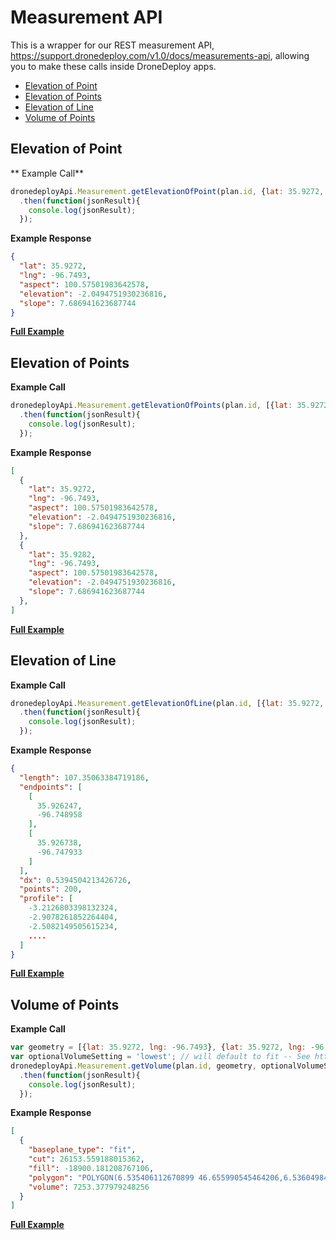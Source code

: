 # Measurement API

This is a wrapper for our REST measurement API, https://support.dronedeploy.com/v1.0/docs/measurements-api, allowing you to make these calls inside DroneDeploy apps. 

- [Elevation of Point](#elevationofpoint)
- [Elevation of Points](#elevationofpoints)
- [Elevation of Line](#elevationofline)
- [Volume of Points](#elevationofpoints)

## Elevation of Point

** Example Call**

```javascript
dronedeployApi.Measurement.getElevationOfPoint(plan.id, {lat: 35.9272, lng: -96.7493})
  .then(function(jsonResult){
    console.log(jsonResult);
  });
```

**Example Response**

```json
{
  "lat": 35.9272,
  "lng": -96.7493,
  "aspect": 100.57501983642578,
  "elevation": -2.0494751930236816,
  "slope": 7.686941623687744
}
```

**[Full Example](/measurement_example.md)**

## Elevation of Points

**Example Call**

```javascript
dronedeployApi.Measurement.getElevationOfPoints(plan.id, [{lat: 35.9272, lng: -96.7493}, {lat: 35.9272, lng: -96.7493}])
  .then(function(jsonResult){
    console.log(jsonResult);
  });
```

**Example Response**


```json
[
  {
    "lat": 35.9272,
    "lng": -96.7493,
    "aspect": 100.57501983642578,
    "elevation": -2.0494751930236816,
    "slope": 7.686941623687744
  },
  {
    "lat": 35.9282,
    "lng": -96.7493,
    "aspect": 100.57501983642578,
    "elevation": -2.0494751930236816,
    "slope": 7.686941623687744
  },
]
```

**[Full Example](/measurement_example.md)**

## Elevation of Line

**Example Call**

```javascript
dronedeployApi.Measurement.getElevationOfLine(plan.id, [{lat: 35.9272, lng: -96.7493}])
  .then(function(jsonResult){
    console.log(jsonResult);
  });
```

**Example Response**


```json
{
  "length": 107.35063384719186,
  "endpoints": [
    [
      35.926247,
      -96.748958
    ],
    [
      35.926738,
      -96.747933
    ]
  ],
  "dx": 0.5394504213426726,
  "points": 200,
  "profile": [
    -3.2126803398132324,
    -2.9078261852264404,
    -2.5082149505615234,
    ....
  ]  
}
```


**[Full Example](/measurement_example.md)**

## Volume of Points

**Example Call**

```javascript
var geometry = [{lat: 35.9272, lng: -96.7493}, {lat: 35.9272, lng: -96.7493}, {lat: 35.9272, lng: -96.7493}];
var optionalVolumeSetting = 'lowest'; // will default to fit -- See https://support.dronedeploy.com/v1.0/docs/volume-measurement#section-selecting-the-right-baseplane
dronedeployApi.Measurement.getVolume(plan.id, geometry, optionalVolumeSetting)
  .then(function(jsonResult){
    console.log(jsonResult);
  });
```

**Example Response**


```json
[
  {  
    "baseplane_type": "fit", 
    "cut": 26153.559188015362, 
    "fill": -18900.181208767106, 
    "polygon": "POLYGON(6.535406112670899 46.655990545464206,6.5360498428344735 46.655710711675226,6.535298824310304 46.654561905156164,6.534655094146729 46.654723917810095,6.535406112670899 46.655990545464206)",
    "volume": 7253.377979248256 
  }
]
```


**[Full Example](/measurement_example.md)**
